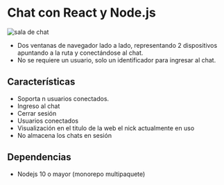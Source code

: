 # Chat con React y Node.js

![sala de chat](https://user-images.githubusercontent.com/7269247/143984477-63ba903e-8991-499d-bbbd-7a2f9ac74ae7.png)

- Dos ventanas de navegador lado a lado, representando 2 dispositivos apuntando a la ruta y conectándose al chat. 
- No se requiere un usuario, solo un identificador para ingresar al chat.


## Características

- Soporta n usuarios conectados.
- Ingreso al chat
- Cerrar sesión
- Usuarios conectados
- Visualización en el titulo de la web el nick actualmente en uso
- No almacena los chats en sesión

## Dependencias

- Nodejs 10 o mayor (monorepo multipaquete)
